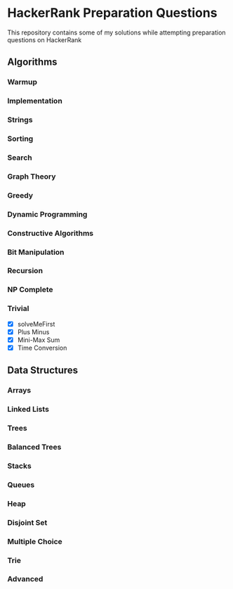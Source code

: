 # HackerRank Preparation Questions
This repository contains some of my solutions while attempting preparation questions on HackerRank

## Algorithms
### Warmup

### Implementation

### Strings

### Sorting

### Search

### Graph Theory

### Greedy

### Dynamic Programming

### Constructive Algorithms

### Bit Manipulation

### Recursion

### NP Complete

### Trivial
- [x] solveMeFirst
- [x] Plus Minus
- [x] Mini-Max Sum
- [x] Time Conversion

## Data Structures
### Arrays

### Linked Lists

### Trees

### Balanced Trees

### Stacks

### Queues

### Heap

### Disjoint Set

### Multiple Choice

### Trie

### Advanced
